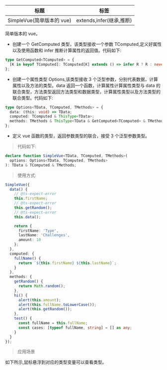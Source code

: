 | 标题                      | 标签                     |
| ------------------------- | ------------------------ |
| SimpleVue(简单版本的 vue) | extends,infer(继承,推断) |

简单版本的 vue。

- 创建一个 GetComputed 类型，该类型接收一个参数 TComputed,定义好属性以及使用函数和 infer 推断计算属性的返回值。代码如下:

```ts
type GetComputed<TComputed> = {
  [K in keyof TComputed]: TComputed[K] extends () => infer R ? R : never;
};
```

- 创建一个属性类型 Options,该类型接收 3 个泛型参数，分别代表数据，计算属性以及方法的类型。data 返回一个函数，计算属性计算属性类型与 data 的联合类型，方法类型返回方法类型和数据类型，计算属性类型以及方法类型的联合类型。代码如下:

```ts
type Options<TData, TComputed, TMethods> = {
  data: (this: void) => TData;
  computed: TComputed & ThisType<TData>;
  methods: TMethods & ThisType<TData & GetComputed<TComputed> & TMethods>;
};
```

- 定义 vue 函数的类型，返回参数类型的联合，接受 3 个泛型参数类型。

> 代码如下:

```ts
declare function SimpleVue<TData, TComputed, TMethods>(
  options: Options<TData, TComputed, TMethods>
): TData & TComputed & TMethods;
```

> 使用方式:

```ts
SimpleVue({
  data() {
    // @ts-expect-error
    this.firstName;
    // @ts-expect-error
    this.getRandom();
    // @ts-expect-error
    this.data();

    return {
      firstName: 'Type',
      lastName: 'Challenges',
      amount: 10
    };
  },
  computed: {
    fullName() {
      return `${this.firstName} ${this.lastName}`;
    }
  },
  methods: {
    getRandom() {
      return Math.random();
    },
    hi() {
      alert(this.amount);
      alert(this.fullName.toLowerCase());
      alert(this.getRandom());
    },
    test() {
      const fullName = this.fullName;
      const cases: [typeof fullName, string] = [] as any;
    }
  }
});
```

> 应用场景

如下所示,鼠标悬浮到对应的类型变量可以查看类型。

<div class="code-editor" data-url="codes/typescript/demo/SimpleVue.ts" data-language="typescript"></div>
